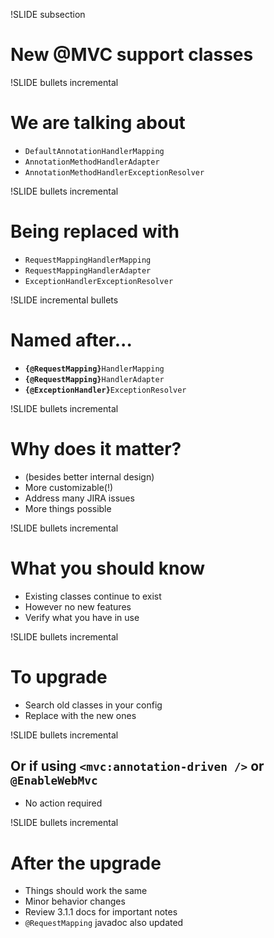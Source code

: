 !SLIDE subsection
# New @MVC support classes

!SLIDE bullets incremental
# We are talking about

* `DefaultAnnotationHandlerMapping`
* `AnnotationMethodHandlerAdapter`
* `AnnotationMethodHandlerExceptionResolver`

!SLIDE bullets incremental
# Being replaced with

* `RequestMappingHandlerMapping`
* `RequestMappingHandlerAdapter`
* `ExceptionHandlerExceptionResolver`

!SLIDE incremental bullets
# Named after...

* __`{@RequestMapping}`__`HandlerMapping`
* __`{@RequestMapping}`__`HandlerAdapter`
* __`{@ExceptionHandler}`__`ExceptionResolver`

!SLIDE bullets incremental
# Why does it matter?

* (besides better internal design)
* More customizable(!)
* Address many JIRA issues
* More things possible

!SLIDE bullets incremental
# What you should know

* Existing classes continue to exist
* However no new features
* Verify what you have in use

!SLIDE bullets incremental
# To upgrade

* Search old classes in your config
* Replace with the new ones

!SLIDE bullets incremental
## Or if using `<mvc:annotation-driven />` or `@EnableWebMvc`

* No action required

!SLIDE bullets incremental
# After the upgrade

* Things should work the same
* Minor behavior changes
* Review 3.1.1 docs for important notes
* `@RequestMapping` javadoc also updated






